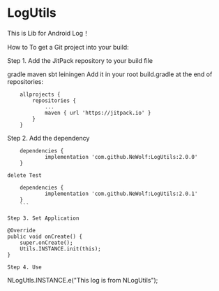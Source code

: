 # LogUtils
This  is Lib for Android Log！

How to
To get a Git project into your build:

Step 1. Add the JitPack repository to your build file

gradle
maven
sbt
leiningen
Add it in your root build.gradle at the end of repositories:
```
	allprojects {
		repositories {
			...
			maven { url 'https://jitpack.io' }
		}
	}
```
Step 2. Add the dependency
```
	dependencies {
	        implementation 'com.github.NeWolf:LogUtils:2.0.0'
	}
```
	delete Test
```
	dependencies {
	        implementation 'com.github.NeWolf:LogUtils:2.0.1'
	}
	```

Step 3. Set Application
```
    @Override
    public void onCreate() {
        super.onCreate();
        Utils.INSTANCE.init(this);
    }
```
Step 4. Use
```
 NLogUtls.INSTANCE.e("This log is from NLogUtils");
```